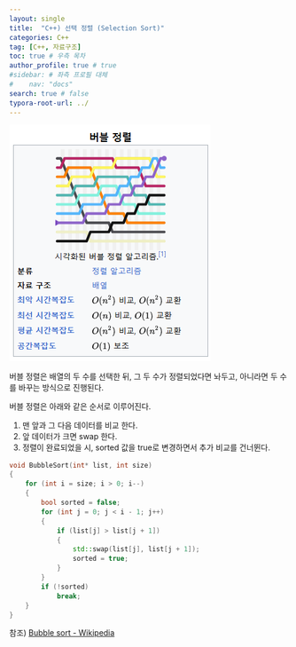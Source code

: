 ```yaml
---
layout: single
title:  "C++) 선택 정렬 (Selection Sort)"
categories: C++
tag: [C++, 자료구조]
toc: true # 우측 목차
author_profile: true # true
#sidebar: # 좌측 프로필 대체
#    nav: "docs"
search: true # false
typora-root-url: ../
---
```


![img](/images/2025-01-15-back021/img.png)

버블 정렬은 배열의 두 수를 선택한 뒤, 그 두 수가 정렬되었다면 놔두고, 아니라면 두 수를 바꾸는 방식으로 진행된다.





버블 정렬은 아래와 같은 순서로 이루어진다.

1. 맨 앞과 그 다음 데이터를 비교 한다.
2. 앞 데이터가 크면 swap 한다.
3. 정렬이 완료되었을 시, sorted 값을 true로 변경하면서 추가 비교를 건너뛴다.

``` CPP
void BubbleSort(int* list, int size)
{
    for (int i = size; i > 0; i--)
    {
        bool sorted = false;
        for (int j = 0; j < i - 1; j++)
        {
            if (list[j] > list[j + 1])
            {
                std::swap(list[j], list[j + 1]);
                sorted = true;
            }
        }
        if (!sorted)
            break;
    }
}
```







참조) [Bubble sort - Wikipedia](https://en.wikipedia.org/wiki/Bubble_sort)